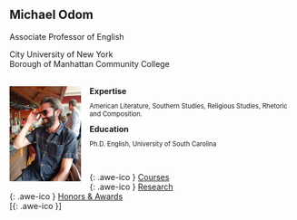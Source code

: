 ## Michael Odom

Associate Professor of English   

City University of New York    
Borough of Manhattan Community College    


<br>
<div style="text-align:left">
<img style="margin: 0px 15px 15px 0px;" src="/icons/IMG_0173.JPG" width = "25%" align="left"/>
<strong>Expertise</strong>
<p style="font-size: 80%">American Literature, Southern Studies, Religious Studies, Rhetoric and Composition.</p>
<strong>Education</strong>
<p style="font-size: 80%">Ph.D. English, University of South Carolina</p>
<br>
</div>    



[<i class="fa fa-info"></i>](/courses/){: .awe-ico } [Courses](/courses/)   
[<i class="fa fa-info"></i>](/research/){: .awe-ico } [Research](/research/)    
[<i class="fa fa-info"></i>](/awards/){: .awe-ico } [Honors & Awards](/awards/)    
[[<i class="fa fa-envelope-o"></i>](mailto:odomenglish@gmail.com){: .awe-ico }]     
